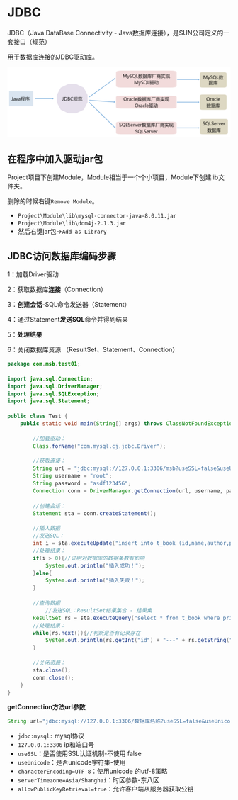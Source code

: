 # JDBC

JDBC（Java DataBase Connectivity - Java数据库连接），是SUN公司定义的一套接口（规范）

用于数据库连接的JDBC驱动库。

![image-20230416185209410](assets/image-20230416185209410.png)

## 在程序中加入驱动jar包

Project项目下创建Module，Module相当于一个个小项目，Module下创建lib文件夹。

删除的时候右键`Remove Module`。

- `Project\Module\lib\mysql-connector-java-8.0.11.jar`
- `Project\Module\lib\dom4j-2.1.3.jar`
- 然后右键jar包->`Add as Library`

## JDBC访问数据库编码步骤

1：加载Driver驱动

2：获取数据库**连接**（Connection）

3：**创建会话**-SQL命令发送器（Statement）

4：通过Statement**发送SQL**命令并得到结果

5：**处理结果**

6：关闭数据库资源 （ResultSet、Statement、Connection）

```java
package com.msb.test01;

import java.sql.Connection;
import java.sql.DriverManager;
import java.sql.SQLException;
import java.sql.Statement;

public class Test {
    public static void main(String[] args) throws ClassNotFoundException, SQLException {
        
        //加载驱动：
        Class.forName("com.mysql.cj.jdbc.Driver");
        
        //获取连接：
        String url = "jdbc:mysql://127.0.0.1:3306/msb?useSSL=false&useUnicode=true&characterEncoding=UTF-8&serverTimezone=Asia/Shanghai&allowPublicKeyRetrieval=true";
        String username = "root";
        String password = "asdf123456";
        Connection conn = DriverManager.getConnection(url, username, password);
        
        //创建会话：
        Statement sta = conn.createStatement();
        
        //插入数据
        //发送SQL：
        int i = sta.executeUpdate("insert into t_book (id,name,author,price) values (3,'红高粱','莫言',49)");
        //处理结果：
        if(i > 0){//证明对数据库的数据条数有影响
            System.out.println("插入成功！");
        }else{
            System.out.println("插入失败！");
        }
        
        //查询数据
    		//发送SQL：ResultSet结果集合 - 结果集
        ResultSet rs = sta.executeQuery("select * from t_book where price < 40");
        //处理结果：
        while(rs.next()){//判断是否有记录存在
            System.out.println(rs.getInt("id") + "---" + rs.getString("name") + "--" + rs.getString("author") + "--" + rs.getDouble("price"));
        }

        //关闭资源：
        sta.close();
        conn.close();
    }
}
```

**getConnection方法url参数**

```java
String url="jdbc:mysql://127.0.0.1:3306/数据库名称?useSSL=false&useUnicode=true&characterEncoding=UTF-8&serverTimezone=Asia/Shanghai&allowPublicKeyRetrieval=true";
```

- `jdbc:mysql:` mysql协议
- `127.0.0.1:3306` ip和端口号
- `useSSL`：是否使用SSL认证机制-不使用 false
- `useUnicode`：是否unicode字符集-使用
- `characterEncoding=UTF-8`：使用unicode 的utf-8策略
- `serverTimezone=Asia/Shanghai`：时区参数-东八区
- `allowPublicKeyRetrieval=true`：允许客户端从服务器获取公钥

